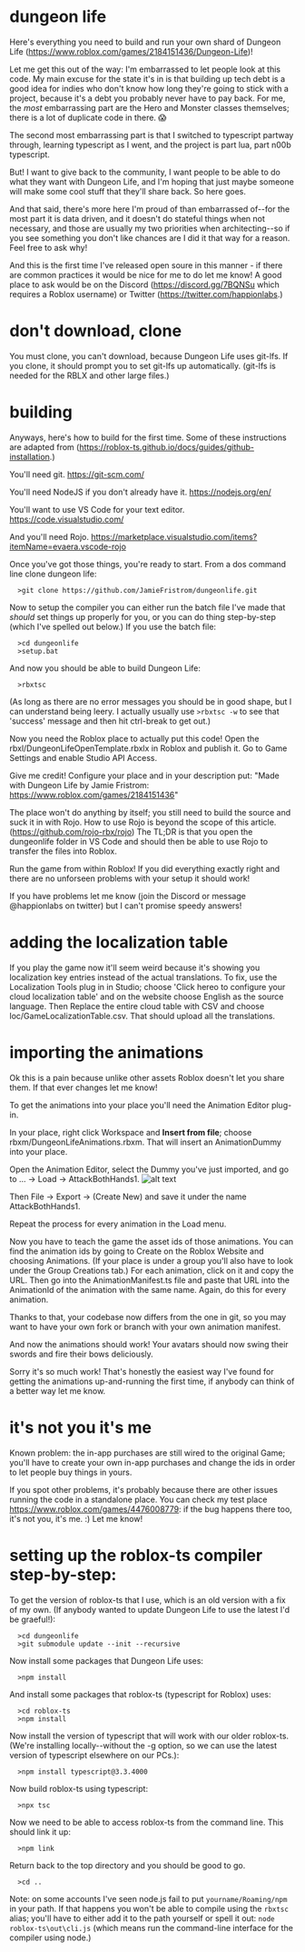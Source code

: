 # dungeon life

Here's everything you need to build and run your own shard of Dungeon Life (https://www.roblox.com/games/2184151436/Dungeon-Life)!

Let me get this out of the way: I'm embarrassed to let people look at this code. My main excuse for the state it's in is that building up tech debt is a good idea for indies who don't know how long they're going to stick with a project, because it's a debt you probably never have to pay back. For me, the *most* embarrassing part are the Hero and Monster classes themselves; there is a lot of duplicate code in there. :scream:

The second most embarrassing part is that I switched to typescript partway through, learning typescript as I went, and the project is part lua, part n00b typescript.

But! I want to give back to the community, I want people to be able to do what they want with Dungeon Life, and I'm hoping that just maybe someone will make some cool stuff that they'll share back. So here goes.

And that said, there's more here I'm proud of than embarrassed of--for the most part it is data driven, and it doesn't do stateful things when not necessary, and those are usually my two priorities when architecting--so if you see something you don't like chances are I did it that way for a reason. Feel free to ask why!

And this is the first time I've released open soure in this manner - if there are common practices it would be nice for me to do let me know! A good place to ask would be on the Discord (https://discord.gg/7BQNSu which requires a Roblox username) or Twitter (https://twitter.com/happionlabs.)

# don't download, clone

You must clone, you can't download, because Dungeon Life uses git-lfs. If you clone, it should prompt you to set git-lfs up automatically. (git-lfs is needed for the RBLX and other large files.)

# building

Anyways, here's how to build for the first time. Some of these instructions are adapted from (https://roblox-ts.github.io/docs/guides/github-installation.)

You'll need git. https://git-scm.com/

You'll need NodeJS if you don't already have it. https://nodejs.org/en/ 

You'll want to use VS Code for your text editor. https://code.visualstudio.com/

And you'll need Rojo. https://marketplace.visualstudio.com/items?itemName=evaera.vscode-rojo

Once you've got those things, you're ready to start. From a dos command line clone dungeon life:
```
  >git clone https://github.com/JamieFristrom/dungeonlife.git
```
Now to setup the compiler you can either run the batch file I've made that _should_ set things up properly for you, or you can do thing step-by-step (which I've spelled out below.) If you use the batch file:
```
  >cd dungeonlife
  >setup.bat
```
And now you should be able to build Dungeon Life:
```
  >rbxtsc 
```
(As long as there are no error messages you should be in good shape, but I can understand being leery. I actually usually use `>rbxtsc -w` to see that 'success' message and then hit ctrl-break to get out.)

Now you need the Roblox place to actually put this code! Open the rbxl/DungeonLifeOpenTemplate.rbxlx in Roblox and publish it. Go to Game Settings and enable Studio API Access. 

Give me credit! Configure your place and in your description put: "Made with Dungeon Life by Jamie Fristrom: https://www.roblox.com/games/2184151436"

The place won't do anything by itself; you still need to build the source and suck it in with Rojo. How to use Rojo is beyond the scope of this article. (https://github.com/rojo-rbx/rojo) The TL;DR is that you open the dungeonlife folder in VS Code and should then be able to use Rojo to transfer the files into Roblox.

Run the game from within Roblox! If you did everything exactly right and there are no unforseen problems with your setup it should work!

If you have problems let me know (join the Discord or message @happionlabs on twitter) but I can't promise speedy answers!

# adding the localization table

If you play the game now it'll seem weird because it's showing you localization key entries instead of the actual translations. To fix, use the Localization Tools plug in in Studio; choose 'Click hereo to configure your cloud localization table' and on the website choose English as the source language. 
Then Replace the entire cloud table with CSV and choose loc/GameLocalizationTable.csv. That should upload all the translations. 

# importing the animations

Ok this is a pain because unlike other assets Roblox doesn't let you share them. If that ever changes let me know!

To get the animations into your place you'll need the Animation Editor plug-in.

In your place, right click Workspace and **Insert from file**; choose rbxm/DungeonLifeAnimations.rbxm. That will insert an AnimationDummy into your place.

Open the Animation Editor, select the Dummy you've just imported, and go to ... -> Load -> AttackBothHands1.
![alt text](https://i.gyazo.com/40997aff0094c3b2b814405ca770b76e.png "Logo Title Text 1")

Then File -> Export -> (Create New) and save it under the name AttackBothHands1.

Repeat the process for every animation in the Load menu. 

Now you have to teach the game the asset ids of those animations. You can find the animation ids by going to Create on the Roblox Website and choosing Animations. (If your place is under a group you'll also have to look under the Group Creations tab.) For each animation, click on it and copy the URL. Then go into the AnimationManifest.ts file and paste that URL into the AnimationId of the animation with the same name. Again, do this for every animation.

Thanks to that, your codebase now differs from the one in git, so you may want to have your own fork or branch with your own animation manifest. 

And now the animations should work! Your avatars should now swing their swords and fire their bows deliciously.

Sorry it's so much work! That's honestly the easiest way I've found for getting the animations up-and-running the first time, if anybody can think of a better way let me know.

# it's not you it's me

Known problem: the in-app purchases are still wired to the original Game; you'll have to create your own in-app purchases and change the ids in order to let people buy things in yours.

If you spot other problems, it's probably because there are other issues running the code in a standalone place. You can check my test place https://www.roblox.com/games/4476008779: if the bug happens there too, it's not you, it's me. :) Let me know! 

# setting up the roblox-ts compiler step-by-step:
To get the version of roblox-ts that I use, which is an old version with a fix of my own. (If anybody wanted to update Dungeon Life to use the latest I'd be graeful!):
```
  >cd dungeonlife
  >git submodule update --init --recursive
```
Now install some packages that Dungeon Life uses:
```
  >npm install
```
And install some packages that roblox-ts (typescript for Roblox) uses:
```
  >cd roblox-ts
  >npm install
```
Now install the version of typescript that will work with our older roblox-ts. (We're installing locally--without the -g option, so we can use the latest version of typescript elsewhere on our PCs.):
```
  >npm install typescript@3.3.4000
```
Now build roblox-ts using typescript:
```
  >npx tsc
```
Now we need to be able to access roblox-ts from the command line. This should link it up:
```
  >npm link
```
Return back to the top directory and you should be good to go.
```
  >cd ..
```
Note: on some accounts I've seen node.js fail to put `yourname/Roaming/npm` in your path. If that happens you won't be able to compile using the `rbxtsc` alias; you'll have to either add it to the path yourself or spell it out: `node roblox-ts\out\cli.js` (which means run the command-line interface for the compiler using node.)
